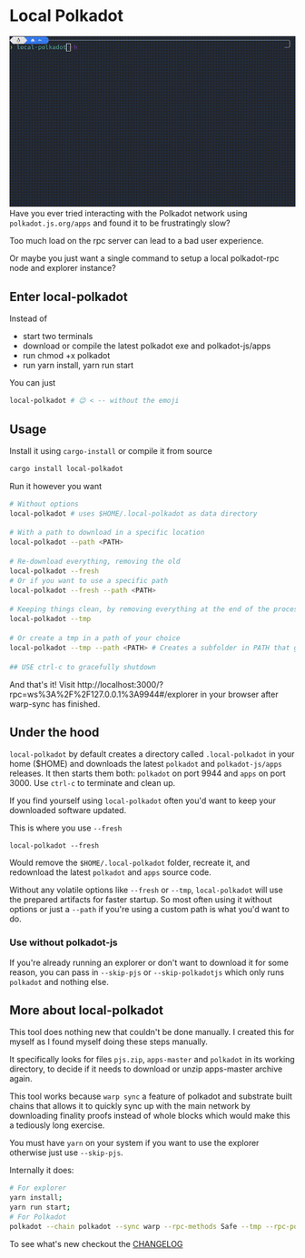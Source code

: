 # Local Polkadot

![demo](.assets/demo.gif)
Have you ever tried interacting with the Polkadot network using `polkadot.js.org/apps` and found it to be frustratingly slow?

Too much load on the rpc server can lead to a bad user experience. 

Or maybe you just want a single command to setup a local polkadot-rpc node and explorer instance? 

## Enter local-polkadot

Instead of 
 - start two terminals
 - download or compile the latest polkadot exe and polkadot-js/apps 
 - run chmod +x polkadot
 - run yarn install, yarn run start

You can just 
```sh
local-polkadot # 😉 < -- without the emoji
```

## Usage

Install it using `cargo-install` or compile it from source 
```sh
cargo install local-polkadot
```

Run it however you want
```sh
# Without options
local-polkadot # uses $HOME/.local-polkadot as data directory

# With a path to download in a specific location
local-polkadot --path <PATH> 

# Re-download everything, removing the old 
local-polkadot --fresh
# Or if you want to use a specific path 
local-polkadot --fresh --path <PATH>

# Keeping things clean, by removing everything at the end of the process
local-polkadot --tmp

# Or create a tmp in a path of your choice
local-polkadot --tmp --path <PATH> # Creates a subfolder in PATH that gets removed at the end of the proces

## USE ctrl-c to gracefully shutdown

```

And that's it! Visit http://localhost:3000/?rpc=ws%3A%2F%2F127.0.0.1%3A9944#/explorer in your browser after warp-sync has finished.

## Under the hood

`local-polkadot` by default creates a directory called `.local-polkadot` in your home ($HOME) and downloads the latest `polkadot` and `polkadot-js/apps` releases. It then starts them both: `polkadot` on port 9944 and `apps` on port 3000. Use `ctrl-c` to terminate and clean up. 

If you find yourself using `local-polkadot` often you'd want to keep your downloaded software updated.

This is where you use `--fresh`

```
local-polkadot --fresh
```
Would remove the `$HOME/.local-polkadot` folder, recreate it, and redownload the latest `polkadot` and `apps` source code. 

Without any volatile options like `--fresh` or `--tmp`, `local-polkadot` will use the prepared artifacts for faster startup. So most often using it without options or just a `--path` if you're using a custom path is what you'd want to do.  

### Use without polkadot-js

If you're already running an explorer or don't want to download it for some reason, you can pass in `--skip-pjs` or `--skip-polkadotjs` which only runs `polkadot` and nothing else. 

## More about local-polkadot

This tool does nothing new that couldn't be done manually. I created this for myself as I found myself doing these steps manually.

It specifically looks for files `pjs.zip`, `apps-master` and `polkadot` in its working directory, to decide if it needs to download or unzip apps-master archive again.

This tool works because `warp sync` a feature of polkadot and substrate built chains that allows it to quickly sync up with the main network by downloading finality proofs instead of whole blocks which would make this a tediously long exercise.

You must have `yarn` on your system if you want to use the explorer otherwise just use `--skip-pjs`.

Internally it does: 

```sh
# For explorer
yarn install;
yarn run start;
# For Polkadot
polkadot --chain polkadot --sync warp --rpc-methods Safe --tmp --rpc-port 9944 --rpc-cors all ... # and a few more
```

To see what's new checkout the [CHANGELOG](CHANGELOG.md)

